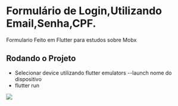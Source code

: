 <h1>Formulário de Login,Utilizando Email,Senha,CPF.</h1>

Formulario Feito em Flutter para estudos sobre Mobx

<h2>Rodando o Projeto</h2>
<ul>
 <li>Selecionar device utilizando flutter emulators --launch nome do dispositivo</li>
 <li>flutter run</li>
</ul>
<img src= "https://ibb.co/SvrgjXN">




